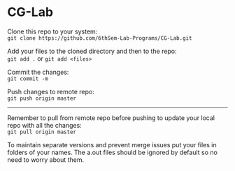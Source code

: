 # CG-Lab

Clone this repo to your system:  
`git clone https://github.com/6thSem-Lab-Programs/CG-Lab.git`

Add your files to the cloned directory and then to the repo:  
`git add .` or `git add <files>`

Commit the changes:  
`git commit -m`

Push changes to remote repo:  
`git push origin master`

---

Remember to pull from remote repo before pushing to update your local repo with all the changes:  
`git pull origin master`

To maintain separate versions and prevent merge issues put your files in folders of your names.
The a.out files should be ignored by default so no need to worry about them.
